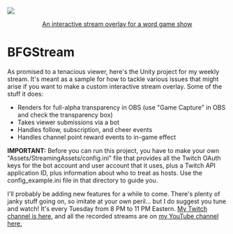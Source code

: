 <a href="https://www.twitch.tv/thquinn">
<div>
  <img src ="https://i.imgur.com/wYEiqpF.png" />
  <p align="center">An interactive stream overlay for a word game show</p>
  </a>
</div>

# BFGStream

As promised to a tenacious viewer, here's the Unity project for my weekly stream. It's meant as a sample for how to tackle various issues that might arise if you want to make a custom interactive stream overlay. Some of the stuff it does:
* Renders for full-alpha transparency in OBS (use "Game Capture" in OBS and check the transparency box)
* Takes viewer submissions via a bot
* Handles follow, subscription, and cheer events
* Handles channel point reward events to in-game effect

**IMPORTANT:** Before you can run this project, you have to make your own "Assets/StreamingAssets/config.ini" file that provides all the Twitch OAuth keys for the bot account and user account that it uses, plus a Twitch API application ID, plus information about who to treat as hosts. Use the config_example.ini file in that directory to guide you.

I'll probably be adding new features for a while to come. There's plenty of janky stuff going on, so imitate at your own peril... but I do suggest you tune and watch! It's every Tuesday from 8 PM to 11 PM Eastern. [My Twitch channel is here,](https://www.twitch.tv/thquinn) and all the recorded streams are on [my YouTube channel here.](https://www.youtube.com/playlist?list=PLrM20yT-tpKCXglkVMI58Ha_ZRYU8uC0B)
